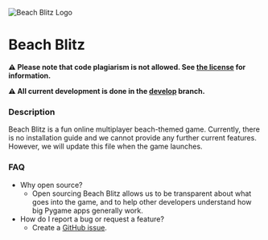 ![Beach Blitz Logo](https://ibb.co/2k0NMrG)

# Beach Blitz
**⚠️ Please note that code plagiarism is not allowed. See [the license](https://www.gnu.org/licenses/agpl-3.0.txt) for information.**

**⚠️ All current development is done in the [develop](https://github.com/coastline-devs/beach-blitz/tree/develop) branch.**

### Description
Beach Blitz is a fun online multiplayer beach-themed game. Currently, there is no installation guide and we cannot provide any further current features. However, we will update this file when the game launches.

### FAQ
* Why open source?
  * Open sourcing Beach Blitz allows us to be transparent about what goes into the game, and to help other developers understand how big Pygame apps generally work.
* How do I report a bug or request a feature?
  * Create a [GitHub issue](https://github.com/coastline-devs/beach-blitz/issues).

